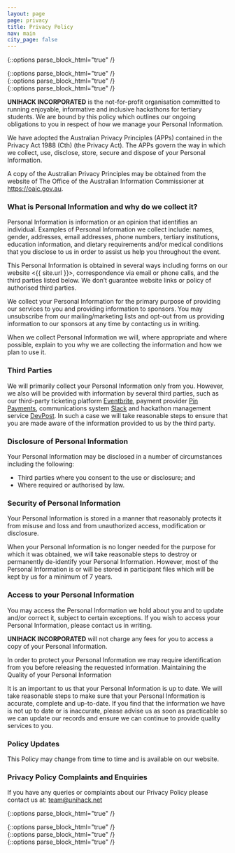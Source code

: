 ```yaml
---
layout: page
page: privacy
title: Privacy Policy
nav: main
city_page: false
---
```

{::options parse_block_html="true" /}
<div class="page-block">
{::options parse_block_html="true" /}
<div class="unihack-wrap container-fluid">
{::options parse_block_html="true" /}
<div class="row justify-content-md-center">
{::options parse_block_html="true" /}
<div class="col-lg-8 col-md-12 col-xs-12">

**UNIHACK INCORPORATED** is the not-for-profit organisation committed to running enjoyable, informative and inclusive hackathons for tertiary students. We are bound by this policy which outlines our ongoing obligations to you in respect of how we manage your Personal Information.

We have adopted the Australian Privacy Principles (APPs) contained in the Privacy Act 1988 (Cth) (the Privacy Act). The APPs govern the way in which we collect, use, disclose, store, secure and dispose of your Personal Information.

A copy of the Australian Privacy Principles may be obtained from the website of The Office of the Australian Information Commissioner at <https://oaic.gov.au>.

### What is Personal Information and why do we collect it?

Personal Information is information or an opinion that identifies an individual. Examples of Personal Information we collect include: names, gender, addresses, email addresses, phone numbers, tertiary institutions, education information, and dietary requirements and/or medical conditions that you disclose to us in order to assist us help you throughout the event.

This Personal Information is obtained in several ways including forms on our website <{{ site.url }}>, correspondence via email or phone calls, and the third parties listed below. We don’t guarantee website links or policy of authorised third parties.

We collect your Personal Information for the primary purpose of providing our services to you and providing information to sponsors. You may unsubscribe from our mailing/marketing lists and opt-out from us providing information to our sponsors at any time by contacting us in writing.

When we collect Personal Information we will, where appropriate and where possible, explain to you why we are collecting the information and how we plan to use it.

### Third Parties

We will primarily collect your Personal Information only from you. However, we also will be provided with information by several third parties, such as our third-party ticketing platform [Eventbrite](https://www.eventbrite.com.au/), payment provider [Pin Payments](https://pinpayments.com/), communications system [Slack](https://slack.com/) and hackathon management service [DevPost](https://devpost.com/). In such a case we will take reasonable steps to ensure that you are made aware of the information provided to us by the third party.

### Disclosure of Personal Information

Your Personal Information may be disclosed in a number of circumstances including the following:

* Third parties where you consent to the use or disclosure; and
* Where required or authorised by law.

### Security of Personal Information

Your Personal Information is stored in a manner that reasonably protects it from misuse and loss and from unauthorized access, modification or disclosure.

When your Personal Information is no longer needed for the purpose for which it was obtained, we will take reasonable steps to destroy or permanently de-identify your Personal Information. However, most of the Personal Information is or will be stored in participant files which will be kept by us for a minimum of 7 years.

### Access to your Personal Information

You may access the Personal Information we hold about you and to update and/or correct it, subject to certain exceptions. If you wish to access your Personal Information, please contact us in writing.

**UNIHACK INCORPORATED** will not charge any fees for you to access a copy of your Personal Information.

In order to protect your Personal Information we may require identification from you before releasing the requested information.
Maintaining the Quality of your Personal Information

It is an important to us that your Personal Information is up to date. We  will  take reasonable steps to make sure that your Personal Information is accurate, complete and up-to-date. If you find that the information we have is not up to date or is inaccurate, please advise us as soon as practicable so we can update our records and ensure we can continue to provide quality services to you.

### Policy Updates

This Policy may change from time to time and is available on our website.

### Privacy Policy Complaints and Enquiries

If you have any queries or complaints about our Privacy Policy please contact us at: <team@unihack.net>

{::options parse_block_html="true" /}
</div>
{::options parse_block_html="true" /}
</div>
{::options parse_block_html="true" /}
</div>
{::options parse_block_html="true" /}
</div>
